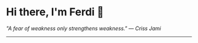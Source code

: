 <h1>Hi there, I'm Ferdi 👋</h1>

<p><em>
  "A fear of weakness only strengthens weakness." — Criss Jami
</em></p>

---

